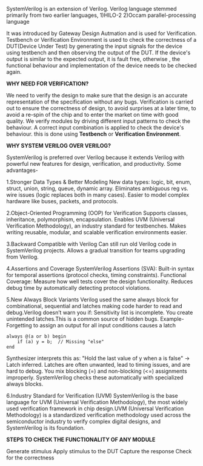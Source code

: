 SystemVerilog is an extension of Verilog.
Verilog language stemmed primarily from two earlier languages,
1)HILO-2
2)Occam parallel-processing language


It was introduced by Gateway Design Autmation and is used for Verification. Testbench or Verification Environment is used to check the correctness of a DUT(Device Under Test) by generating the input signals for the device using testbench and then observing the output of the DUT. If the device's output is similar to the expected output, it is fault free, otherwise , the functional behaviour and implementation of the device needs to be checked again.



**WHY NEED FOR VERIFICATION?**

We need to verify the design to make sure that the design is an accurate representation of the specification without any bugs. Verification is carried out to ensure the correctness of design, to avoid surprises at a later time, to avoid a re-spin of the chip and to enter the market on time with good quality. We verify modules by driving different input patterns to check the behaviour. A correct input combination is applied to check the device's behaviour. this is done using **Testbench** or **Verification Environment**.



**WHY SYSTEM VERILOG OVER VERILOG?**

SystemVerilog is preferred over Verilog because it extends Verilog with powerful new features for design, verification, and productivity.
Some advantages-


1.Stronger Data Types & Better Modeling
New data types: logic, bit, enum, struct, union, string, queue, dynamic array.
Eliminates ambiguous reg vs. wire issues (logic replaces both in many cases).
Easier to model complex hardware like buses, packets, and protocols.

2.Object-Oriented Programming (OOP) for Verification
Supports classes, inheritance, polymorphism, encapsulation.
Enables UVM (Universal Verification Methodology), an industry standard for testbenches.
Makes writing reusable, modular, and scalable verification environments easier.

3.Backward Compatible with Verilog
Can still run old Verilog code in SystemVerilog projects.
Allows a gradual transition for teams upgrading from Verilog.

4.Assertions and Coverage
SystemVerilog Assertions (SVA): Built-in syntax for temporal assertions (protocol checks, timing constraints).
Functional Coverage: Measure how well tests cover the design functionality.
Reduces debug time by automatically detecting protocol violations.

5.New Always Block Variants
Verilog used the same always block for combinational, sequential and latches making code harder to read and debug.Verilog doesn’t warn you if:
Sensitivity list is incomplete.
You create unintended latches.This is a common source of hidden bugs.
Example-Forgetting to assign an output for all input conditions causes a latch

```
always @(a or b) begin
    if (a) y = b;  // Missing "else"
end
```
Synthesizer interprets this as: "Hold the last value of y when a is false" → Latch inferred.
Latches are often unwanted, lead to timing issues, and are hard to debug.
You mix blocking (=) and non-blocking (<=) assignments improperly.
SystemVerilog checks these automatically with specialized always blocks.

6.Industry Standard for Verification (UVM)
SystemVerilog is the base language for UVM (Universal Verification Methodology), the most widely used verification framework in chip design.UVM (Universal Verification Methodology) is a standardized verification methodology used across the semiconductor industry to verify complex digital designs, and SystemVerilog is its foundation.



**STEPS TO CHECK THE FUNCTIONALITY OF ANY MODULE**

Generate stimulus
Apply stimulus to the DUT
Capture the response
Check for the correctness

